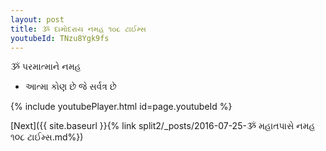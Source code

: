 ```yaml
---
layout: post
title: ૐ દામોદરાય નમહ ૧૦૮ ટાઈમ્સ
youtubeId: TNzu8Ygk9fs
---
```

 
 
 ૐ પરમાત્માને નમહ  
 
 -  આત્મા કોણ છે જે સર્વત્ર છે 
 
  
 
  
 
 
 
 
 
 


{% include youtubePlayer.html id=page.youtubeId %}
 
[Next]({{ site.baseurl }}{% link  split2/_posts/2016-07-25-ૐ મહાતપાસે નમહ ૧૦૮ ટાઈમ્સ.md%})
 
